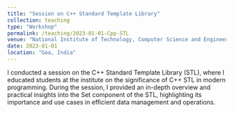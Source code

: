 ```yaml
---
title: "Session on C++ Standard Template Library"
collection: teaching
type: "Workshop"
permalink: /teaching/2023-01-01-Cpp-STL
venue: "National Institute of Technology, Computer Science and Engineering"
date: 2023-01-01
location: "Goa, India"
---
```


I conducted a session on the C++ Standard Template Library (STL), where I educated students at the institute on the significance of C++ STL in modern programming. During the session, I provided an in-depth overview and practical insights into the Set component of the STL, highlighting its importance and use cases in efficient data management and operations.